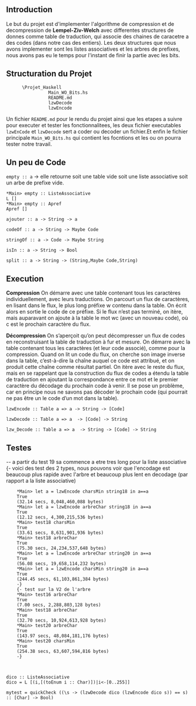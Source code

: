 ## Introduction

  Le but du projet est d'implementer l'algorithme de compression et de decompression de **Lempel-Ziv-Welch** avec differentes structures de donnes comme table de traduction, qui associe des chaines de caracetre a des codes (dans notre cas des entiers).
  Les deux structures que nous avons implementer sont les listes associatives et les arbres de prefixes, nous avons pas eu le temps pour l'instant de finir la partie avec les bits.

## Structuration du Projet

          \Projet_Haskell
                    Main_WO_Bits.hs
                    README.md
                    lzwDecode
                    lzwEncode
                    
  Un fichier `README.md` pour le rendu du projet ainsi que les etapes a suivre pour executer et tester les fonctionnalitees, les deux fichier executables `lzwEnCode` et `lzwDecode` sert a coder ou decoder un fichier.Et enfin le fichier principale `Main_WO_Bits.hs` qui contient les focntions et les ou on pourra tester notre travail.

## Un peu de Code

`empty :: a` -> elle retourne soit une table vide soit une liste associative soit un arbe de prefixe vide.

    *Main> empty :: ListeAssociative 
    L []
    *Main> empty :: Apref 
    Apref []

`ajouter :: a -> String -> a`

`codeOf :: a -> String -> Maybe Code`

`stringOf :: a -> Code -> Maybe String`

`isIn :: a -> String -> Bool`

`split :: a -> String -> (String,Maybe Code,String)` 

## Execution

**Compression**
  On démarre avec une table contenant tous les caractères individuellement, avec leurs traductions. On parcourt
un flux de caractères, en lisant dans le flux, le plus long préfixe w contenu dans la table. On écrit alors en
sortie le code de ce préfixe. Si le flux n’est pas terminé, on itère, mais auparavant on ajoute à la table le mot
wc (avec un nouveau code), où c est le prochain caractère du flux.

**Décompression**
  On s’aperçoit qu’on peut décompresser un flux de codes en reconstruisant la table de traduction à fur
et mesure. On démarre avec la table contenant tous les caractères (et leur code associé), comme pour la
compression.
  Quand on lit un code du flux, on cherche son image inverse dans la table, c’est-à-dire la chaîne auquel ce
code est attribué, et on produit cette chaîne comme résultat partiel. On itère avec le reste du flux, mais en se
rappelant que la construction du flux de codes a étendu la table de traduction en ajoutant la correspondance
entre ce mot et le premier caractère du décodage du prochain code à venir.
  Il se pose un problème, car en principe nous ne savons pas décoder le prochain code (qui pourrait ne pas être
un le code d’un mot dans la table).

    lzwEncode :: Table a => a -> String -> [Code]

    lzwDecode :: Table a => a  -> [Code] -> String

    lzw_Decode :: Table a => a  -> String -> [Code] -> String

## Testes

-- a partir du test 19 sa commence a etre tres long pour la liste associative
{- voici des test des 2 types, nous pouvons voir que l'encodage est beaucoup plus rapide avec l'arbre et beaucoup plus lent en decodage (par rapport a la liste associative)

        *Main> let a = lzwEncode charsMin string18 in a==a
        True
        (32.14 secs, 8,048,460,088 bytes)
        *Main> let a = lzwEncode arbreChar string18 in a==a
        True
        (12.12 secs, 4,300,215,536 bytes)
        *Main> test18 charsMin
        True
        (33.61 secs, 8,631,901,936 bytes)
        *Main> test18 arbreChar
        True    
        (75.30 secs, 24,234,537,648 bytes)
        *Main> let a = lzwEncode arbreChar string20 in a==a
        True
        (56.08 secs, 19,658,114,232 bytes)
        *Main> let a = lzwEncode charsMin string20 in a==a
        True
        (244.45 secs, 61,103,861,384 bytes)
        -}
        {- test sur la V2 de l'arbre
        *Main> test16 arbreChar
        True
        (7.00 secs, 2,288,803,128 bytes)
        *Main> test18 arbreChar
        True
        (32.70 secs, 10,924,613,928 bytes)
        *Main> test20 arbreChar
        True
        (143.97 secs, 48,084,181,176 bytes)
        *Main> test20 charsMin
        True
        (254.38 secs, 63,607,594,816 bytes)
        -}



    dico :: ListeAssociative
    dico = L [(i,[(toEnum i :: Char)])|i<-[0..255]]

    mytest = quickCheck ((\s -> (lzwDecode dico (lzwEncode dico s)) == s) :: [Char] -> Bool)

